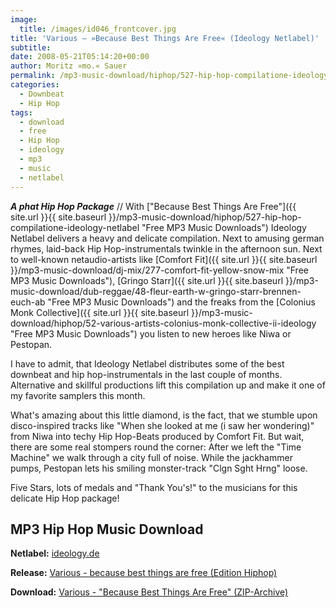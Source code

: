 ```yaml
---
image:
  title: /images/id046_frontcover.jpg
title: 'Various – »Because Best Things Are Free« (Ideology Netlabel)'
subtitle: 
date: 2008-05-21T05:14:20+00:00
author: Moritz »mo.« Sauer
permalink: /mp3-music-download/hiphop/527-hip-hop-compilatione-ideology-netlabel
categories:
  - Downbeat
  - Hip Hop
tags:
  - download
  - free
  - Hip Hop
  - ideology
  - mp3
  - music
  - netlabel
---
```

***A phat Hip Hop Package*** // With ["Because Best Things Are Free"]({{ site.url }}{{ site.baseurl }}/mp3-music-download/hiphop/527-hip-hop-compilatione-ideology-netlabel "Free MP3 Music Downloads") Ideology Netlabel delivers a heavy and delicate compilation. Next to amusing german rhymes, laid-back Hip Hop-instrumentals twinkle in the afternoon sun. Next to well-known netaudio-artists like [Comfort Fit]({{ site.url }}{{ site.baseurl }}/mp3-music-download/dj-mix/277-comfort-fit-yellow-snow-mix "Free MP3 Music Downloads"), [Gringo Starr]({{ site.url }}{{ site.baseurl }}/mp3-music-download/dub-reggae/48-fleur-earth-w-gringo-starr-brennen-euch-ab "Free MP3 Music Downloads") and the freaks from the [Colonius Monk Collective]({{ site.url }}{{ site.baseurl }}/mp3-music-download/hiphop/52-various-artists-colonius-monk-collective-ii-ideology "Free MP3 Music Downloads") you listen to new heroes like Niwa or Pestopan.<!--more-->

I have to admit, that Ideology Netlabel distributes some of the best downbeat and hip hop-instrumentals in the last couple of months. Alternative and skillful productions lift this compilation up and make it one of my favorite samplers this month.

What's amazing about this little diamond, is the fact, that we stumble upon disco-inspired tracks like "When she looked at me (i saw her wondering)" from Niwa into techy Hip Hop-Beats produced by Comfort Fit. But wait, there are some real stompers round the corner: After we left the "Time Machine" we walk through a city full of noise. While the jackhammer pumps, Pestopan lets his smiling monster-track "Clgn Sght Hrng" loose.

Five Stars, lots of medals and "Thank You's!" to the musicians for this delicate Hip Hop package!

## MP3 Hip Hop Music Download

**Netlabel:** <a href="http://ideology.de/" target="_blank">ideology.de</a>
  
**Release:** <a href="http://www.ideology.de/archives/audio000203.php" target="_blank">Various - because best things are free (Edition Hiphop)</a>
  
**Download:** <a href="ftp://ftp.scene.org/pub/music/groups/ideology/id046/zip/id046_mp3.zip" target="_blank">Various - "Because Best Things Are Free" (ZIP-Archive)</a>
